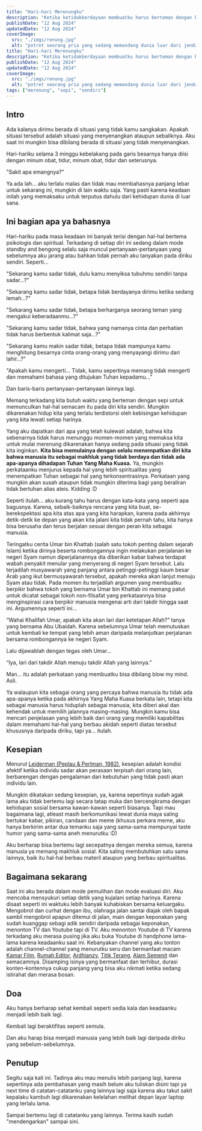 ```yaml
---
title: "Hari-hari Merenungku"
description: "Ketika ketidakberdayaan membuatku harus berteman dengan kesepian"
publishDate: "12 Aug 2024"
updatedDate: "12 Aug 2024"
coverImage:
  src: "./imgs/renung.jpg"
  alt: "potret seorang pria yang sedang memandang dunia luar dari jendala panjang rumahnya"
title: "Hari-hari Merenungku"
description: "Ketika ketidakberdayaan membuatku harus berteman dengan kesepian"
publishDate: "12 Aug 2024"
updatedDate: "12 Aug 2024"
coverImage:
  src: "./imgs/renung.jpg"
  alt: "potret seorang pria yang sedang memandang dunia luar dari jendala panjang rumahnya"
tags: ["merenung", "sepi", "sendiri"]
---
```


## Intro

Ada kalanya dirimu berada di situasi yang tidak kamu sangkakan. Apakah situasi tersebut adalah situasi yang menyenangkan ataupun sebaliknya. Aku saat ini mungkin bisa dibilang berada di situasi yang tidak menyenangkan.

Hari-hariku selama 3 minggu kebelakang pada garis besarnya hanya diisi dengan minum obat, tidur, minum obat, tidur dan seterusnya.

"Sakit apa emangnya?"

Ya ada lah... aku terlalu malas dan tidak mau membahasnya panjang lebar untuk sekarang ini, mungkin di lain waktu saja. Yang pasti karena keadaan inilah yang memaksaku untuk terputus dahulu dari kehidupan dunia di luar sana.

## Ini bagian apa ya bahasnya

Hari-hariku pada masa keadaan ini banyak terisi dengan hal-hal bertema psikologis dan spiritual. Terkadang di setiap diri ini sedang dalam mode standby and bengong selalu saja muncul pertanyaan-pertanyaan yang sebelumnya aku jarang atau bahkan tidak pernah aku tanyakan pada diriku sendiri. Seperti...

"Sekarang kamu sadar tidak, dulu kamu menyiksa tubuhmu sendiri tanpa sadar...?"

"Sekarang kamu sadar tidak, betapa tidak berdayanya dirimu ketika sedang lemah...?"

"Sekarang kamu sadar tidak, betapa berharganya seorang teman yang mengakui keberadaanmu...?"

"Sekarang kamu sadar tidak, bahwa yang namanya cinta dan perhatian tidak harus berbentuk kalimat saja...?"

"Sekarang kamu makin sadar tidak, betapa tidak mampunya kamu menghitung besarnya cinta orang-orang yang menyayangi dirimu dari lahir...?"

"Apakah kamu mengerti... Tidak, kamu sepertinya memang tidak mengerti dan memahami bahasa yang ditujukan Tuhan kepadamu..."

Dan baris-baris pertanyaan-pertanyaan lainnya lagi.

Memang terkadang kita butuh waktu yang berteman dengan sepi untuk memunculkan hal-hal semacam itu pada diri kita sendiri. Mungkin dikarenakan hidup kita yang terlalu terdistorsi oleh kebisingan kehidupan yang kita lewati setiap harinya.

Yang aku dapatkan dari apa yang telah kulewati adalah, bahwa kita sebenarnya tidak harus menunggu momen-momen yang memaksa kita untuk mulai merenung dikarenakan hanya sedang pada situasi yang tidak kita inginkan. <b>Kita bisa memulainya dengan selalu menempatkan diri kita bahwa manusia itu sebagai makhluk yang tidak berdaya dan tidak ada apa-apanya dihadapan Tuhan Yang Maha Kuasa.</b> Ya, mungkin perkataanku menjurus kepada hal yang lebih spiritualitas yang menempatkan Tuhan sebagai hal yang terkonsentrasinya. Perkataan yang mungkin akan susah ataupun tidak mungkin diterima bagi yang beraliran tidak bertuhan alias ateis. Kidding :D

Seperti itulah... aku kurang tahu harus dengan kata-kata yang seperti apa bagusnya. Karena, sebaik-baiknya rencana yang kita buat, se-berekspektasi apa kita atas apa yang kita harapkan, karena pada akhirnya detik-detik ke depan yang akan kita jalani kita tidak pernah tahu, kita hanya bisa berusaha dan terus berjalan sesuai dengan peran kita sebagai manusia.

Teringatku cerita Umar bin Khattab (salah satu tokoh penting dalam sejarah Islam) ketika dirinya beserta rombongannya ingin melakukan perjalanan ke negeri Syam namun diperjalanannya dia diberikan kabar bahwa terdapat wabah penyakit menular yang menyerang di negeri Syam tersebut. Lalu terjadilah musyawarah yang panjang antara petinggi-petinggi kaum besar Arab yang ikut bermusyawarah tersebut, apakah mereka akan lanjut menuju Syam atau tidak. Pada momen itu terjadilah argumen yang membuatku berpikir bahwa tokoh yang bernama Umar bin Khattab ini memang patut untuk dicatat sebagai tokoh non-filsafat yang perkataannya bisa menginspirasi cara berpikir manusia mengenai arti dari takdir hingga saat ini. Argumennya seperti ini...

“Wahai Khalifah Umar, apakah kita akan lari dari ketetapan Allah?” tanya yang bernama Abu Ubaidah. Karena sebelumnya Umar telah memutuskan untuk kembali ke tempat yang lebih aman daripada melanjutkan perjalanan bersama rombongannya ke negeri Syam.

Lalu dijawablah dengan tegas oleh Umar...

“Iya, lari dari takdir Allah menuju takdir Allah yang lainnya.”

Man... itu adalah perkataan yang membuatku bisa dibilang blow my mind. Asli.

Ya walaupun kita sebagai orang yang percaya bahwa manusia itu tidak ada apa-apanya ketika pada akhirnya Yang Maha Kuasa berkata lain, tetapi kita sebagai manusia harus hiduplah sebagai manusia, kita diberi akal dan kehendak untuk memilih jalannya masing-masing.
Mungkin kamu bisa mencari penjelasan yang lebih baik dari orang yang memiliki kapabilitas dalam memahami hal-hal yang berbau akidah seperti diatas tersebut khususnya daripada diriku, tapi ya... itulah.

## Kesepian

Menurut [Leiderman (Peplau & Perlman, 1982)](https://peplau.psych.ucla.edu/wp-content/uploads/sites/141/2017/07/Perlman-Peplau-98.pdf), kesepian adalah kondisi afektif ketika individu sadar akan perasaan terpisah dari orang lain, berbarengan dengan pengalaman dari kebutuhan yang tidak pasti akan individu lain.

Mungkin dikatakan sedang kesepian, ya, karena sepertinya sudah agak lama aku tidak bertemu lagi secara tatap muka dan bercengkrama dengan kehidupan sosial bersama kawan-kawan seperti biasanya. Tapi mau bagaimana lagi, atleast masih berkomunikasi lewat dunia maya saling bertukar kabar, pikiran, candaan dan meme (khusus perkara meme, aku hanya berkirim antar dua temanku saja yang sama-sama mempunyai taste humor yang sama-sama aneh menurutku :D)

Aku berharap bisa bertemu lagi secepatnya dengan mereka semua, karena manusia ya memang makhluk sosial. Kita saling membutuhkan satu sama lainnya, baik itu hal-hal berbau materil ataupun yang berbau spiritualitas.

## Bagaimana sekarang

Saat ini aku berada dalam mode pemulihan dan mode evaluasi diri. Aku mencoba mensyukuri setiap detik yang kujalani setiap harinya. Karena disaat seperti ini waktuku lebih banyak kuhabiskan bersama keluargaku. Mengobrol dan curhat dengan ibu, olahraga jalan santai diajak oleh bapak sambil mengobrol apapun ditemui di jalan, main dengan keponakan yang sudah kuanggap sebagi adik sendiri daripada sebagai keponakan, menonton TV dan Youtube tapi di TV. Aku menonton Youtube di TV karena terkadang aku merasa pusing jika aku buka Youtube di handphone lama-lama karena keadaanku saat ini. Kebanyakan channel yang aku tonton adalah channel-channel yang menurutku seru dan bermanfaat macam [Kamar Film](https://www.youtube.com/@kamarfilm4215), [Rumah Editor](https://www.youtube.com/@RumahEditor), [Ardhianzy](https://www.youtube.com/@ardhianzy), [Titik Terang](https://www.youtube.com/@TitikTerang.), [Alam Semenit](https://www.youtube.com/@AlamSemenit) dan semacamnya. Disamping isinya yang bermanfaat dan terhibur, durasi konten-kontennya cukup panjang yang bisa aku nikmati ketika sedang istirahat dan merasa bosan.

## Doa

Aku hanya berharap sehat kembali seperti sedia kala dan keadaanku menjadi lebih baik lagi.

Kembali lagi beraktifitas seperti semula.

Dan aku harap bisa menjadi manusia yang lebih baik lagi daripada diriku yang sebelum-sebelumnya.

## Penutup

Segitu saja kali ini. Tadinya aku mau menulis lebih panjang lagi, karena sepertinya ada pembahasan yang masih belum aku tuliskan disini tapi ya next time di catatan-catatanku yang lainnya lagi saja karena aku takut sakit kepalaku kambuh lagi dikarenakan kelelahan melihat depan layar laptop yang terlalu lama.

Sampai bertemu lagi di catatanku yang lainnya. Terima kasih sudah "mendengarkan" sampai sini.